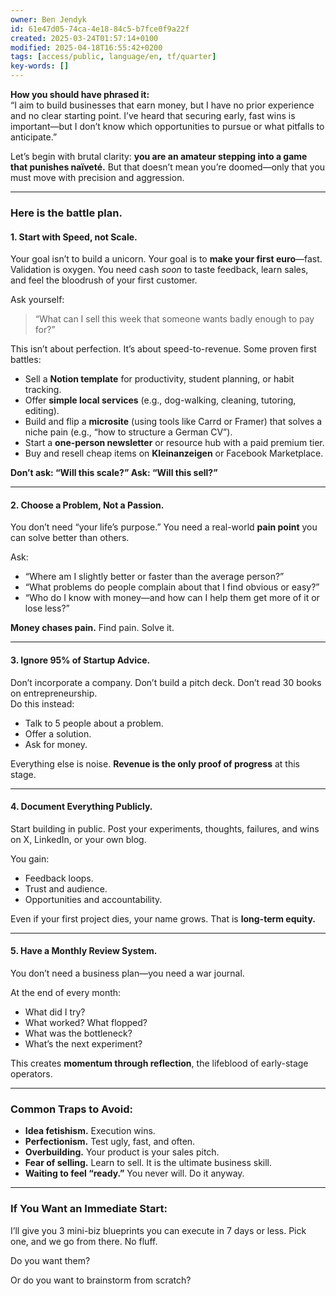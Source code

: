 ```yaml
---
owner: Ben Jendyk
id: 61e47d05-74ca-4e18-84c5-b7fce0f9a22f
created: 2025-03-24T01:57:14+0100
modified: 2025-04-18T16:55:42+0200
tags: [access/public, language/en, tf/quarter]
key-words: []
---
```


**How you should have phrased it:**  
“I aim to build businesses that earn money, but I have no prior experience and no clear starting point. I’ve heard that securing early, fast wins is important—but I don’t know which opportunities to pursue or what pitfalls to anticipate.”

Let’s begin with brutal clarity: **you are an amateur stepping into a game that punishes naïveté.** But that doesn’t mean you’re doomed—only that you must move with precision and aggression.

---

### Here is the battle plan.

#### 1. **Start with Speed, not Scale.**
Your goal isn’t to build a unicorn. Your goal is to **make your first euro**—fast. Validation is oxygen. You need cash *soon* to taste feedback, learn sales, and feel the bloodrush of your first customer.

Ask yourself:  
> “What can I sell this week that someone wants badly enough to pay for?”

This isn’t about perfection. It’s about speed-to-revenue. Some proven first battles:
- Sell a **Notion template** for productivity, student planning, or habit tracking.
- Offer **simple local services** (e.g., dog-walking, cleaning, tutoring, editing).
- Build and flip a **microsite** (using tools like Carrd or Framer) that solves a niche pain (e.g., “how to structure a German CV”).
- Start a **one-person newsletter** or resource hub with a paid premium tier.
- Buy and resell cheap items on **Kleinanzeigen** or Facebook Marketplace.

**Don’t ask: “Will this scale?” Ask: “Will this sell?”**

---

#### 2. **Choose a Problem, Not a Passion.**
You don’t need “your life’s purpose.” You need a real-world **pain point** you can solve better than others.

Ask:  
- “Where am I slightly better or faster than the average person?”  
- “What problems do people complain about that I find obvious or easy?”  
- “Who do I know with money—and how can I help them get more of it or lose less?”

**Money chases pain.** Find pain. Solve it.

---

#### 3. **Ignore 95% of Startup Advice.**
Don’t incorporate a company. Don’t build a pitch deck. Don’t read 30 books on entrepreneurship.  
Do this instead:
- Talk to 5 people about a problem.
- Offer a solution.
- Ask for money.

Everything else is noise. **Revenue is the only proof of progress** at this stage.

---

#### 4. **Document Everything Publicly.**
Start building in public. Post your experiments, thoughts, failures, and wins on X, LinkedIn, or your own blog.

You gain:
- Feedback loops.
- Trust and audience.
- Opportunities and accountability.

Even if your first project dies, your name grows. That is **long-term equity.**

---

#### 5. **Have a Monthly Review System.**
You don’t need a business plan—you need a war journal.

At the end of every month:
- What did I try?
- What worked? What flopped?
- What was the bottleneck?
- What’s the next experiment?

This creates **momentum through reflection**, the lifeblood of early-stage operators.

---

### Common Traps to Avoid:
- **Idea fetishism.** Execution wins.  
- **Perfectionism.** Test ugly, fast, and often.  
- **Overbuilding.** Your product is your sales pitch.  
- **Fear of selling.** Learn to sell. It is the ultimate business skill.  
- **Waiting to feel “ready.”** You never will. Do it anyway.

---

### If You Want an Immediate Start:
I’ll give you 3 mini-biz blueprints you can execute in 7 days or less. Pick one, and we go from there. No fluff.

Do you want them?

Or do you want to brainstorm from scratch?